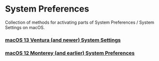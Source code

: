 # System Preferences
Collection of methods for activating parts of System Preferences / System Settings on macOS.

### [macOS 13 Ventura (and newer) System Settings](https://github.com/bvanpeski/SystemPreferences/blob/main/macos_preferencepanes-Ventura.md)

### [macOS 12 Monterey (and earlier) System Preferences](https://github.com/bvanpeski/SystemPreferences/blob/main/macos_preferencepanes-Monterey.md)
